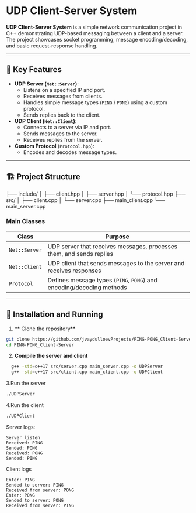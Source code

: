 # UDP Client-Server System

**UDP Client-Server System** is a simple network communication project in C++ demonstrating UDP-based messaging between a client and a server. The project showcases socket programming, message encoding/decoding, and basic request-response handling.

---

## 📌 Key Features

- **UDP Server (`Net::Server`)**:
  - Listens on a specified IP and port.
  - Receives messages from clients.
  - Handles simple message types (`PING` / `PONG`) using a custom protocol.
  - Sends replies back to the client.
- **UDP Client (`Net::Client`)**:
  - Connects to a server via IP and port.
  - Sends messages to the server.
  - Receives replies from the server.
- **Custom Protocol** (`Protocol.hpp`):
  - Encodes and decodes message types.

---

## 🏗️ Project Structure

├── include/
│ ├── client.hpp
│ ├── server.hpp
│ └── protocol.hpp
├── src/
│ ├── client.cpp
│ └── server.cpp
├── main_client.cpp
└── main_server.cpp

### Main Classes

| Class | Purpose |
|-------|---------|
| `Net::Server` | UDP server that receives messages, processes them, and sends replies |
| `Net::Client` | UDP client that sends messages to the server and receives responses |
| `Protocol` | Defines message types (`PING`, `PONG`) and encoding/decoding methods |

---

## 🚀 Installation and Running

1. ** Clone the repository**
```bash
git clone https://github.com/jvaydulloevProjects/PING-PONG_Client-Server.git
cd PING-PONG_Client-Server
```
2. **Compile the server and client**
```bash
  g++ -std=c++17 src/server.cpp main_server.cpp -o UDPServer
  g++ -std=c++17 src/client.cpp main_client.cpp -o UDPClient
```
3.Run the server
```bash
./UDPServer
```
4.Run the client
```bash
./UDPClient
```

Server logs:
```
Server listen
Received: PING
Sended: PONG
Received: PONG
Sended: PING

```

Client logs
```
Enter: PING
Sended to server: PING
Received from server: PONG
Enter: PONG
Sended to server: PONG
Received from server: PING
```
